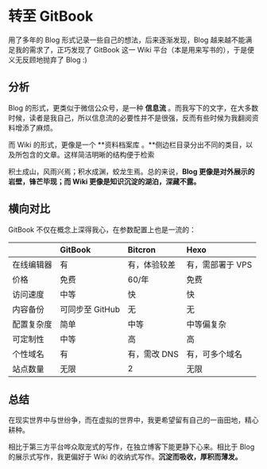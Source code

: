# 转至 GitBook

用了多年的 Blog 形式记录一些自己的想法，后来逐渐发现，Blog 越来越不能满足我的需求了，正巧发现了 GitBook 这一 Wiki 平台（本是用来写书的），于是便义无反顾地抛弃了 Blog :\)

## 分析

Blog 的形式，更类似于微信公众号，是一种 **信息流** 。而我写下的文字，在大多数时候，读者是我自己，所以信息流的必要性并不是很强，反而有些时候为我翻阅资料增添了麻烦。

而 Wiki 的形式，更像是一个 **资料档案库 。**侧边栏目录分出不同的类目，以及所包含的文章。这样简洁明晰的结构便于检索

积土成山，风雨兴焉；积水成渊，蛟龙生焉。总的来说，**Blog 更像是对外展示的岩壁，锋芒毕现；而 Wiki 更像是知识沉淀的湖泊，深藏不露。**

## 横向对比

GitBook 不仅在概念上深得我心，在参数配置上也是一流的：

|  | GitBook | Bitcron | Hexo |
| :--- | :--- | :--- | :--- |
| 在线编辑器 | 有 | 有，体验较差 | 有，需部署于 VPS |
| 价格 | 免费 | 60/年 | 免费 |
| 访问速度 | 中等 | 快 | 快 |
| 内容备份 | 可同步至 GitHub | 无 | 无 |
| 配置复杂度 | 简单 | 中等 | 中等偏复杂 |
| 可定制性 | 中等 | 高 | 高 |
| 个性域名 | 有 | 有，需改 DNS | 有，可多个域名 |
| 站点数量 | 无限 | 2 | 无限 |

## 总结

在现实世界中与世纷争，而在虚拟的世界中，我更希望留有自己的一亩田地，精心耕种。

相比于第三方平台哗众取宠式的写作，在独立博客下能更静下心来。相比于 Blog 的展示式写作，我更偏好于 Wiki 的收纳式写作。**沉淀而吸收，厚积而薄发。**

